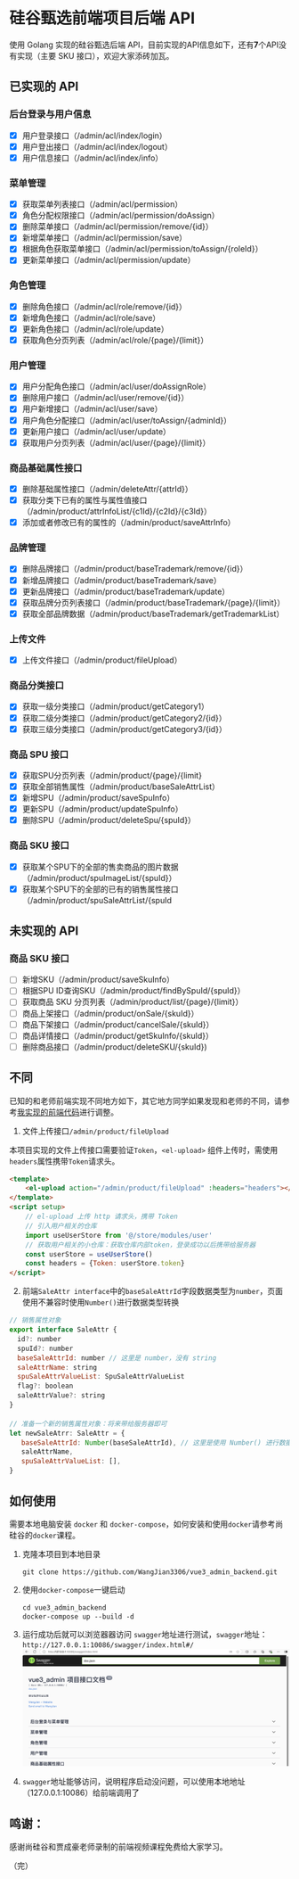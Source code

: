 # 硅谷甄选前端项目后端 API

使用 Golang 实现的硅谷甄选后端 API，目前实现的API信息如下，还有**7**个API没有实现（主要 SKU 接口），欢迎大家添砖加瓦。

## 已实现的 API

### 后台登录与用户信息

- [X] 用户登录接口（/admin/acl/index/login）
- [X] 用户登出接口（/admin/acl/index/logout）
- [X] 用户信息接口（/admin/acl/index/info）

### 菜单管理

- [X] 获取菜单列表接口（/admin/acl/permission）
- [X] 角色分配权限接口（/admin/acl/permission/doAssign）
- [X] 删除菜单接口（/admin/acl/permission/remove/{id}）
- [X] 新增菜单接口（/admin/acl/permission/save）
- [X] 根据角色获取菜单接口（/admin/acl/permission/toAssign/{roleId}）
- [X] 更新菜单接口（/admin/acl/permission/update）

### 角色管理

- [X] 删除角色接口（/admin/acl/role/remove/{id}）
- [X] 新增角色接口（/admin/acl/role/save）
- [X] 更新角色接口（/admin/acl/role/update）
- [X] 获取角色分页列表（/admin/acl/role/{page}/{limit}）

### 用户管理

- [X] 用户分配角色接口（/admin/acl/user/doAssignRole）
- [X] 删除用户接口（/admin/acl/user/remove/{id}）
- [X] 用户新增接口（/admin/acl/user/save）
- [X] 用户角色分配接口（/admin/acl/user/toAssign/{adminId}）
- [X] 更新用户接口（/admin/acl/user/update）
- [X] 获取用户分页列表（/admin/acl/user/{page}/{limit}）

### 商品基础属性接口

- [X] 删除基础属性接口（/admin/deleteAttr/{attrId}）
- [X] 获取分类下已有的属性与属性值接口（/admin/product/attrInfoList/{c1Id}/{c2Id}/{c3Id}）
- [X] 添加或者修改已有的属性的（/admin/product/saveAttrInfo）

### 品牌管理

- [X] 删除品牌接口（/admin/product/baseTrademark/remove/{id}）
- [X] 新增品牌接口（/admin/product/baseTrademark/save）
- [X] 更新品牌接口（/admin/product/baseTrademark/update）
- [X] 获取品牌分页列表接口（/admin/product/baseTrademark/{page}/{limit}）
- [X] 获取全部品牌数据（/admin/product/baseTrademark/getTrademarkList）

### 上传文件

- [X] 上传文件接口（/admin/product/fileUpload）

### 商品分类接口

- [X] 获取一级分类接口（/admin/product/getCategory1）
- [X] 获取二级分类接口（/admin/product/getCategory2/{id}）
- [X] 获取三级分类接口（/admin/product/getCategory3/{id}）

### 商品 SPU 接口

- [X] 获取SPU分页列表（/admin/product/{page}/{limit}
- [X] 获取全部销售属性（/admin/product/baseSaleAttrList）
- [X] 新增SPU（/admin/product/saveSpuInfo）
- [X] 更新SPU（/admin/product/updateSpuInfo）
- [X] 删除SPU（/admin/product/deleteSpu/{spuId}）

### 商品 SKU 接口

- [X] 获取某个SPU下的全部的售卖商品的图片数据（/admin/product/spuImageList/{spuId}）
- [X] 获取某个SPU下的全部的已有的销售属性接口（/admin/product/spuSaleAttrList/{spuId

## 未实现的 API

### 商品 SKU 接口

- [ ] 新增SKU（/admin/product/saveSkuInfo）
- [ ] 根据SPU ID查询SKU（/admin/product/findBySpuId/{spuId}）
- [ ] 获取商品 SKU 分页列表（/admin/product/list/{page}/{limit}）
- [ ] 商品上架接口（/admin/product/onSale/{skuId}）
- [ ] 商品下架接口（/admin/product/cancelSale/{skuId}）
- [ ] 商品详情接口（/admin/product/getSkuInfo/{skuId}）
- [ ] 删除商品接口（/admin/product/deleteSKU/{skuId})

## 不同

已知的和老师前端实现不同地方如下，其它地方同学如果发现和老师的不同，请参考[我实现的前端代码](https://github.com/WangJian3306/vue3_admin_template.git)进行调整。

1. 文件上传接口`/admin/product/fileUpload`

本项目实现的文件上传接口需要验证`Token`，`<el-upload>` 组件上传时，需使用`headers`属性携带`Token`请求头。

```html
<template>
    <el-upload action="/admin/product/fileUpload" :headers="headers"></el-upload>
</template>
<script setup>
    // el-upload 上传 http 请求头，携带 Token 
    // 引入用户相关的仓库
    import useUserStore from '@/store/modules/user'
    // 获取用户相关的小仓库：获取仓库内部token，登录成功以后携带给服务器
    const userStore = useUserStore()
    const headers = {Token: userStore.token}
</script>
```

2. 前端`SaleAttr interface`中的`baseSaleAttrId`字段数据类型为`number`，页面使用不兼容时使用`Number()`进行数据类型转换
   
```javascript
// 销售属性对象
export interface SaleAttr {
  id?: number
  spuId?: number
  baseSaleAttrId: number // 这里是 number，没有 string
  saleAttrName: string
  spuSaleAttrValueList: SpuSaleAttrValueList
  flag?: boolean
  saleAttrValue?: string
}

// 准备一个新的销售属性对象：将来带给服务器即可
let newSaleAtrr: SaleAttr = {
   baseSaleAttrId: Number(baseSaleAttrId), // 这里是使用 Number() 进行数据类型转换
   saleAttrName,
   spuSaleAttrValueList: [],
}
```

## 如何使用

需要本地电脑安装 `docker` 和 `docker-compose`，如何安装和使用`docker`请参考尚硅谷的`docker`课程。

1. 克隆本项目到本地目录
   ```
   git clone https://github.com/WangJian3306/vue3_admin_backend.git
   ```
2. 使用`docker-compose`一键启动
   ```
   cd vue3_admin_backend
   docker-compose up --build -d
   ```
3. 运行成功后就可以浏览器器访问 `swagger`地址进行测试，`swagger`地址：`http://127.0.0.1:10086/swagger/index.html#/`
   ![swagger页面](./images/swagger-ui.png)

4. `swagger`地址能够访问，说明程序启动没问题，可以使用本地地址（127.0.0.1:10086）给前端调用了

## 鸣谢：

感谢尚硅谷和贾成豪老师录制的前端视频课程免费给大家学习。

（完）
